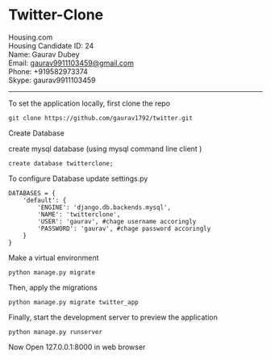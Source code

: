 Twitter-Clone 
=============

Housing.com <br>
Housing Candidate ID: 24 <br>
Name: Gaurav Dubey <br>
Email: gaurav9911103459@gmail.com <br>
Phone: +919582973374 <br>
Skype: gaurav9911103459 <br>



***

To set the application locally, first clone the repo

```  
git clone https://github.com/gaurav1792/twitter.git
```

Create Database

create mysql database (using mysql command line client ) 
```  
create database twitterclone;
```


To configure Database update settings.py
```  
DATABASES = {
    'default': {
        'ENGINE': 'django.db.backends.mysql',
        'NAME': 'twitterclone',
        'USER': 'gaurav', #chage username accoringly
        'PASSWORD': 'gaurav', #chage password accoringly
    }
}

```

Make a virtual environment
  
```
python manage.py migrate
```

Then, apply the migrations

```
python manage.py migrate twitter_app
```
  
Finally, start the development server to preview the application

```
python manage.py runserver
```

Now Open 127.0.0.1:8000 in web browser

